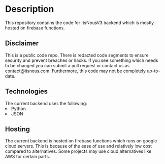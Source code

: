 <h1>
  Description
</h1>
This repository contains the code for ItsNousV3 backend which is mostly hosted on firebase functions.

<h2>
  Disclaimer
</h2>
This is a public code repo. There is redacted code segments to ensure security and prevent breaches or hacks. If you see something which needs to be changed you can submit a pull request or contact us as contact@itsnous.com. Furthermore, this code may not be completely up-to-date.

<h2>
  Technologies
</h2>
The current backend uses the following:
<li>Python</li>
<li>JSON</li>

<h2>
  Hosting
</h2>
The current backend is hosted on firebase functions which runs on google cloud servers. This is because of the ease of use and relatively low cost compared to alternatives. Some projects may use cloud alternatives like AWS for certain parts.